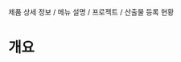 <!--breadcrumb:제품 상세 정보 / 메뉴 설명 / 프로젝트 / 산출물 등록 현황--><span class="md-breadcrumb">제품 상세 정보 / 메뉴 설명 / 프로젝트 / 산출물 등록 현황</span>
# 개요
